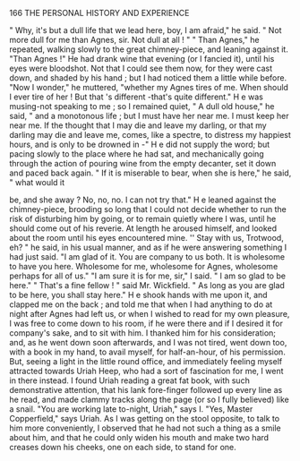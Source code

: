  166           THE PERSONAL HISTORY AND EXPERIENCE

   " Why, it's but a dull life that we lead here, boy, I am afraid,"   he said.
   " Not more dull for me than Agnes, sir. Not dull at all ! "
      " Than Agnes," he repeated, walking slowly to the great chimney-piece,
  and leaning against it. "Than Agnes !"
     He had drank wine that evening (or I fancied it), until his eyes were
 bloodshot. Not that I could see them now, for they were cast down,
  and shaded by his hand ; but I had noticed them a little while before.
     "Now I wonder," he muttered, "whether my Agnes tires of me.
 When should I ever tire of her ! But that 's different -that's quite
 different."
     H e was musing-not speaking to me ; so I remained quiet,
     " A dull old house," he said, " and a monotonous life ; but I must have
 her near me. I must keep her near me. If the thought that I may die and
 leave my darling, or that my darling may die and leave me, comes, like a
 spectre, to distress my happiest hours, and is only to be drowned in -"
     H e did not supply the word; but pacing slowly to the place where he
 had sat, and mechanically going through the action of pouring wine from
 the empty decanter, set it down and paced back again.
     " If it is miserable to bear, when she is here," he said, " what would it

 be, and she away ? No, no, no. I can not try that."
     H e leaned against the chimney-piece, brooding so long that I could
 not decide whether to run the risk of disturbing him by going, or to
 remain quietly where I was, until he should come out of his reverie. At
 length he aroused himself, and looked about the room until his eyes
 encountered mine.
     '' Stay with us, Trotwood, eh? " he said, in his usual manner, and as
 if he were answering something I had just said. "I am glad of it. You
 are company to us both. It is wholesome to have you here. Wholesome
 for me, wholesome for Agnes, wholesome perhaps for all of us."
     "I am sure it is for me, sir," I said. " I am so glad to be here."
     " That's a fine fellow ! " said Mr. Wickfield. " As long as you are
 glad to be here, you shall stay here." H e shook hands with me upon it,
 and clapped me on the back ; and told me that when I had anything to do
at night after Agnes had left us, or when I wished to read for my own
pleasure, I was free to come down to his room, if he were there and if I
 desired it for company's sake, and to sit with him. I thanked him for his
consideration; and, as he went down soon afterwards, and I was not tired,
went down too, with a book in my hand, to avail myself, for half-an-hour,
of his permission.
    But, seeing a light in the little round office, and immediately feeling
myself attracted towards Uriah Heep, who had a sort of fascination for me,
I went in there instead. I found Uriah reading a great fat book, with
such demonstrative attention, that his lank fore-finger followed up every
line as he read, and made clammy tracks along the page (or so I fully
believed) like a snail.
    "You are working late to-night, Uriah," says I.
    "Yes, Master Copperfield," says Uriah.
    As I was getting on the stool opposite, to talk to him more conveniently,
I observed that he had not such a thing as a smile about him, and that he
could only widen his mouth and make two hard creases down his cheeks,
one on each side, to stand for one.
